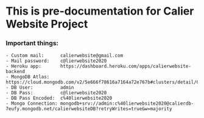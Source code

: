 # This is pre-documentation for Calier Website Project

### Important things:
    - Custom mail:      calierwebsite@gmail.com
    - Mail password:    c@lierwebsite2020
    - Heroku app:       https://dashboard.heroku.com/apps/calierwebsite-backend
    - MongoDB Atlas:    https://cloud.mongodb.com/v2/5e666f78616a7164a72e767b#clusters/detail/CalierDB
    - DB User:          admin
    - DB Pass:          c@lierwebsite2020
    - DB Pass Encoded:  c%40lierwebsite2020
    - Mongo Connection: mongodb+srv://admin:c%40lierwebsite2020@calierdb-7eufy.mongodb.net/calierwebsiteDB?retryWrites=true&w=majority
